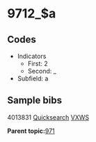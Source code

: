 # 9712\_$a

## Codes

-   Indicators
    -   First: 2
    -   Second: \_
-   Subfield: a

## Sample bibs

4013831 [Quicksearch](https://search.library.yale.edu/catalog/4013831) [VXWS](http://prodorbis.library.yale.edu:7014/vxws/GetHoldingsService?bibId=4013831)

**Parent topic:**[971](../../tags/971/971.md)

